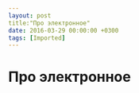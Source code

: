 ```yaml
---
layout: post
title:"Про электронное"
date: 2016-03-29 00:00:00 +0300
tags: [Imported]
---
```

# Про электронное 

